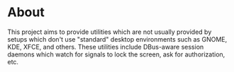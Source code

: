 About
=====

This project aims to provide utilities which are not usually provided by setups
which don't use "standard" desktop environments such as GNOME, KDE, XFCE, and
others. These utilities include DBus-aware session daemons which watch for
signals to lock the screen, ask for authorization, etc.
